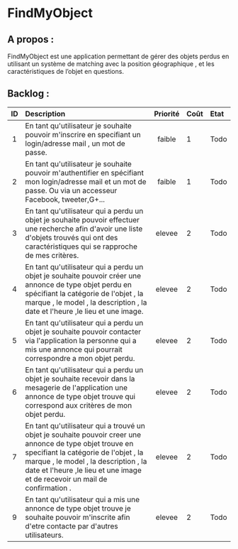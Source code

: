 FindMyObject
=========

A propos :
----------

FindMyObject est une application permettant de gérer des  objets perdus en utilisant un système de matching avec la position géographique , et les caractéristiques de l’objet en questions.

Backlog :
---------


|ID |Description|Priorité|Coût|Etat|
|:-:|:----------|:------:|:---|:---|
|1|En tant qu'utilisateur je souhaite pouvoir m'inscrire en specifiant un login/adresse mail , un mot de passe.  |faible| 1 | Todo|
|2|En tant qu'utilisateur je souhaite pouvoir m'authentifier en spécifiant mon login/adresse mail et un  mot de passe. Ou via un accesseur Facebook, tweeter,G+...|faible| 1 | Todo|
|3|En tant qu'utilisateur qui a perdu un objet je souhaite pouvoir effectuer une recherche afin d'avoir une liste d'objets trouvés qui ont des caractéristiques qui se rapproche de mes critères. |elevee| 2 | Todo|
|4|En tant qu'utilisateur qui a perdu un objet je souhaite pouvoir créer une annonce de type objet perdu en spécifiant la catégorie de l'objet , la marque , le model , la description , la date et l'heure ,le lieu et une image. |elevee| 2 | Todo|
|5|En tant qu'utilisateur qui a perdu un objet je souhaite pouvoir contacter via l'application la personne qui a mis une annonce qui pourrait correspondre a mon objet perdu. |elevee| 2 | Todo|
|6|En tant qu'utilisateur qui a perdu un objet je souhaite recevoir dans la mesagerie de l'application une annonce de type objet trouve qui correspond aux critères de mon objet perdu.|elevee| 2 | Todo|
|7|En tant qu'utilisateur qui a trouvé un objet je souhaite pouvoir creer une annonce de type objet trouve en specifiant la catégorie de l'objet , la marque , le model , la description , la date et l'heure ,le lieu et une image  et de recevoir un mail de confirmation .|elevee| 2 | Todo|
|9|En tant qu'utilisateur qui a mis une annonce de type objet trouve je souhaite pouvoir m'inscrite afin d'etre contacte par d'autres utilisateurs.|elevee| 2 | Todo|

